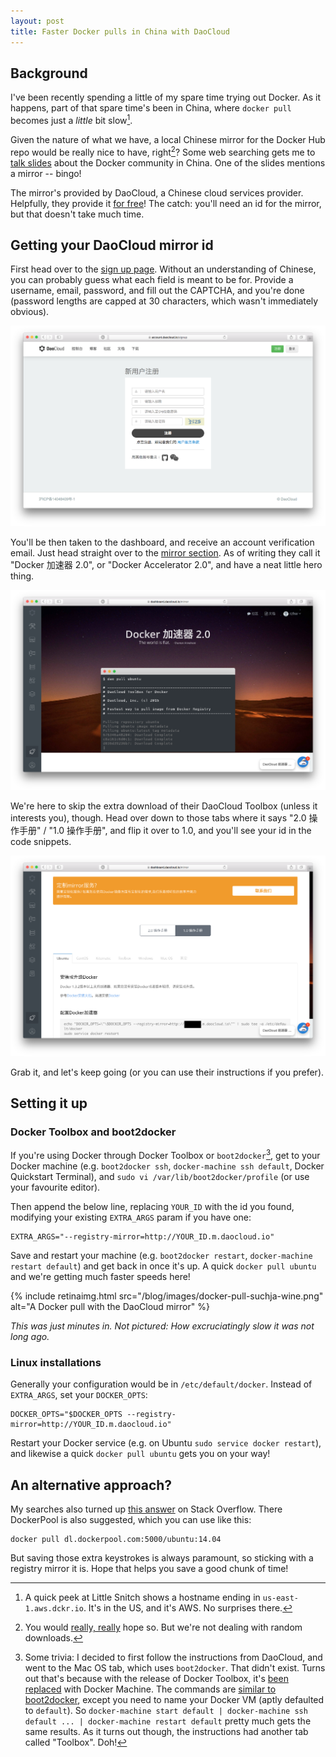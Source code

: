```yaml
---
layout: post
title: Faster Docker pulls in China with DaoCloud
---
```


## Background

I've been recently spending a little of my spare time trying out Docker.
As it happens, part of that spare time's been in China, where `docker pull`
becomes just a _little_ bit slow[^dockerslow].

Given the nature of what we have, a local Chinese mirror for the Docker Hub repo
would be really nice to have, right[^mirror]? Some web searching gets me to
[talk slides](http://www.slideshare.net/Docker/dockercon-sf-2015-docker-community-in-china)
about the Docker community in China. One of the slides mentions a mirror -- bingo!

The mirror's provided by DaoCloud, a Chinese cloud services provider. Helpfully,
they provide it [for free](http://blog.daocloud.io/daocloud-mirror-free/)!
The catch: you'll need an id for the mirror, but that doesn't take much time.

## Getting your DaoCloud mirror id

First head over to the [sign up page](https://account.daocloud.io/signup).
Without an understanding of Chinese, you can probably guess what each field is
meant to be for. Provide a username, email, password, and fill out the CAPTCHA,
and you're done (password lengths are capped at 30 characters, which wasn't
immediately obvious).

![DaoCloud signup](/blog/images/daocloud-signup.png)

You'll be then taken to the dashboard, and receive an account verification email.
Just head straight over to the [mirror section](https://dashboard.daocloud.io/mirror).
As of writing they call it "Docker 加速器 2.0", or "Docker Accelerator 2.0",
and have a neat little hero thing.

![DaoCloud mirror 2.0 home](/blog/images/daocloud-mirror2-home.png)

We're here to skip the extra download of their DaoCloud Toolbox (unless it
interests you), though. Head over down to those tabs where it says
"2.0 操作手册" / "1.0 操作手册", and flip it over to 1.0, and you'll see your id
in the code snippets.

![DaoCloud mirror 1.0 instructions](/blog/images/daocloud-mirror2-instructions1.png)

Grab it, and let's keep going (or you can use their instructions if you prefer).

## Setting it up

### Docker Toolbox and boot2docker

If you're using Docker through Docker Toolbox or `boot2docker`[^boot2docker],
get to your Docker machine (e.g. `boot2docker ssh`, `docker-machine ssh default`,
Docker Quickstart Terminal), and `sudo vi /var/lib/boot2docker/profile` (or
use your favourite editor).

Then append the below line, replacing `YOUR_ID` with the id you found,
modifying your existing `EXTRA_ARGS` param if you have one:

    EXTRA_ARGS="--registry-mirror=http://YOUR_ID.m.daocloud.io"

Save and restart your machine (e.g. `boot2docker restart`,
`docker-machine restart default`) and get back in once it's up. A quick
`docker pull ubuntu` and we're getting much faster speeds here!

{% include retinaimg.html src="/blog/images/docker-pull-suchja-wine.png" alt="A Docker pull with the DaoCloud mirror" %}

*This was just minutes in. Not pictured: How excruciatingly slow it was not long ago.*

### Linux installations

Generally your configuration would be in `/etc/default/docker`. Instead of
`EXTRA_ARGS`, set your `DOCKER_OPTS`:

    DOCKER_OPTS="$DOCKER_OPTS --registry-mirror=http://YOUR_ID.m.daocloud.io"

Restart your Docker service (e.g. on Ubuntu `sudo service docker restart`),
and likewise a quick `docker pull ubuntu` gets you on your way!

## An alternative approach?

My searches also turned up [this answer](http://stackoverflow.com/a/28958125/77922)
on Stack Overflow. There DockerPool is also suggested, which you can use like this:

    docker pull dl.dockerpool.com:5000/ubuntu:14.04

But saving those extra keystrokes is always paramount, so sticking with a
registry mirror it is. Hope that helps you save a good chunk of time!

  [^dockerslow]: A quick peek at Little Snitch shows a hostname ending in `us-east-1.aws.dckr.io`. It's in the US, and it's AWS. No surprises there.
  [^mirror]: You would [really, really](http://researchcenter.paloaltonetworks.com/2015/09/novel-malware-xcodeghost-modifies-xcode-infects-apple-ios-apps-and-hits-app-store/) hope so. But we're not dealing with random downloads.
  [^boot2docker]: Some trivia: I decided to first follow the instructions from DaoCloud, and went to the Mac OS tab, which uses `boot2docker`. That didn't exist. Turns out that's because with the release of Docker Toolbox, it's [been replaced](https://blog.docker.com/2015/08/docker-toolbox/) with Docker Machine. The commands are [similar to boot2docker](https://docs.docker.com/engine/installation/mac/#migrate-from-boot2docker), except you need to name your Docker VM (aptly defaulted to `default`). So `docker-machine start default | docker-machine ssh default ... | docker-machine restart default` pretty much gets the same results. As it turns out though, the instructions had another tab called "Toolbox". Doh!
